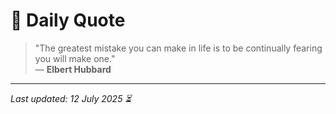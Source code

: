 # 📜 Daily Quote

> "The greatest mistake you can make in life is to be continually fearing you will make one."  
> — **Elbert Hubbard**

---

_Last updated: 12 July 2025 ⏳_
